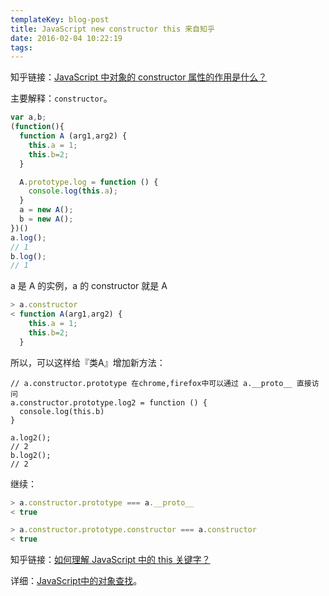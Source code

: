 ```yaml
---
templateKey: blog-post
title: JavaScript new constructor this 来自知乎
date: 2016-02-04 10:22:19
tags:
---
```


知乎链接：[JavaScript 中对象的 constructor 属性的作用是什么？](https://www.zhihu.com/question/19951896)

主要解释：`constructor`。

```js
var a,b;
(function(){
  function A (arg1,arg2) {
    this.a = 1;
    this.b=2;
  }

  A.prototype.log = function () {
    console.log(this.a);
  }
  a = new A();
  b = new A();
})()
a.log();
// 1
b.log();
// 1
```

a 是 A 的实例，a 的 constructor 就是 A

```js
> a.constructor
< function A(arg1,arg2) {
    this.a = 1;
    this.b=2;
  }
```

所以，可以这样给『类A』增加新方法：

```
// a.constructor.prototype 在chrome,firefox中可以通过 a.__proto__ 直接访问
a.constructor.prototype.log2 = function () {
  console.log(this.b)
}

a.log2();
// 2
b.log2();
// 2
```

继续：

```js
> a.constructor.prototype === a.__proto__
< true
```

```js
> a.constructor.prototype.constructor === a.constructor
< true
```

知乎链接：[如何理解 JavaScript 中的 this 关键字？](https://www.zhihu.com/question/19636194)

详细：[JavaScript中的对象查找](http://otakustay.com/object-lookup-in-javascript/)。
